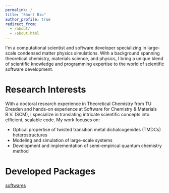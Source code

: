 ```yaml
---
permalink: /
title: "Short Bio"
author_profile: true
redirect_from: 
  - /about/
  - /about.html
---
```


I'm a computational scientist and software developer specializing in large-scale condensed matter physics simulations. With a background spanning theoretical chemistry, materials science, and physics, I bring a unique blend of scientific knowledge and programming expertise to the world of scientific software development.


Research Interests
======
With a doctoral research experience in Theoretical Chemistry from TU Dresden and hands-on experience at Software for Chemistry & Materials B.V. (SCM), I specialize in translating intricate scientific concepts into efficient, scalable code. My work focuses on:
* Optical propertise of twisted transition metal dichalcogenides (TMDCs) heterostructures
* Modeling and simulation of large-scale systems
* Development and implementation of semi-empirical quantum chemistry method


Developed Packages
======
  [softwares](https://i-wli.github.io/software/)
